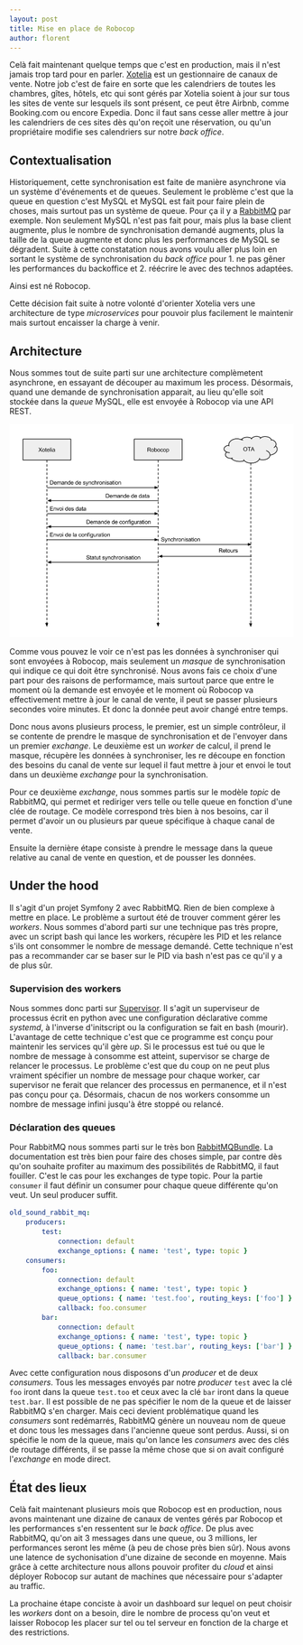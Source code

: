 ```yaml
---
layout: post
title: Mise en place de Robocop
author: florent
---
```


Celà fait maintenant quelque temps que c'est en production, mais il n'est jamais trop tard pour en parler. [Xotelia](http://www.xotelia.com) est un gestionnaire de canaux de vente. Notre job c'est de faire en sorte que les calendriers de toutes les chambres, gîtes, hôtels, etc qui sont gérés par Xotelia soient à jour sur tous les sites de vente sur lesquels ils sont présent, ce peut être Airbnb, comme Booking.com ou encore Expedia. Donc il faut sans cesse aller mettre à jour les calendriers de ces sites dès qu'on reçoit une réservation, ou qu'un propriétaire modifie ses calendriers sur notre _back office_.

## Contextualisation

Historiquement, cette synchronisation est faite de manière asynchrone via un système d'événements et de queues. Seulement le problème c'est que la queue en question c'est MySQL et MySQL est fait pour faire plein de choses, mais surtout pas un système de queue. Pour ça il y a [RabbitMQ](https://www.rabbitmq.com/) par exemple. Non seulement MySQL n'est pas fait pour, mais plus la base client augmente, plus le nombre de synchronisation demandé augments, plus la taille de la queue augmente et donc plus les performances de MySQL se dégradent. Suite à cette constatation nous avons voulu aller plus loin en sortant le système de synchronisation du _back office_ pour 1. ne pas gêner les performances du backoffice et 2. réécrire le avec des technos adaptées.

Ainsi est né Robocop.

Cette décision fait suite à notre volonté d'orienter Xotelia vers une architecture de type _microservices_ pour pouvoir plus facilement le maintenir mais surtout encaisser la charge à venir.

## Architecture

Nous sommes tout de suite parti sur une architecture complèmetent asynchrone, en essayant de découper au maximum les process. Désormais, quand une demande de synchronisation apparait, au lieu qu'elle soit stockée dans la _queue_ MySQL, elle est envoyée à Robocop via une API REST.

![process](/public/images/robocop.png)

Comme vous pouvez le voir ce n'est pas les données à synchroniser qui sont envoyées à Robocop, mais seulement un _masque_ de synchronisation qui indique ce qui doit être synchronisé. Nous avons fais ce choix d'une part pour des raisons de performamce, mais surtout parce que entre le moment où la demande est envoyée et le moment où Robocop va effectivement mettre à jour le canal de vente, il peut se passer plusieurs secondes voire minutes. Et donc la donnée peut avoir changé entre temps.

Donc nous avons plusieurs process, le premier, est un simple contrôleur, il se contente de prendre le masque de synchronisation et de l'envoyer dans un premier _exchange_. Le deuxième est un _worker_ de calcul, il prend le masque, récupère les données à synchroniser, les re découpe en fonction des besoins du canal de vente sur lequel il faut mettre à jour et envoi le tout dans un deuxième _exchange_ pour la synchronisation.

Pour ce deuxième _exchange_, nous sommes partis sur le modèle _topic_ de RabbitMQ, qui permet et rediriger vers telle ou telle queue en fonction d'une clée de routage. Ce modèle correspond très bien à nos besoins, car il permet d'avoir un ou plusieurs par queue spécifique à chaque canal de vente.

Ensuite la dernière étape consiste à prendre le message dans la queue relative au canal de vente en question, et de pousser les données.

## Under the hood

Il s'agit d'un projet Symfony 2 avec RabbitMQ. Rien de bien complexe à mettre en place. Le problème a surtout été de trouver comment gérer les _workers_. Nous sommes d'abord parti sur une technique pas très propre, avec un script bash qui lance les workers, récupère les PID et les relance s'ils ont consommer le nombre de message demandé. Cette technique n'est pas a recommander car se baser sur le PID via bash n'est pas ce qu'il y a de plus sûr.

### Supervision des workers

Nous sommes donc parti sur [Supervisor](http://supervisord.org/). Il s'agit un superviseur de processus écrit en python avec une configuration déclarative comme _systemd_, à l'inverse d'initscript ou la configuration se fait en bash (mourir). L'avantage de cette technique c'est que ce programme est conçu pour maintenir les services qu'il gère _up_. Si le processus est tué ou que le nombre de message à consomme est atteint, supervisor se charge de relancer le processus. Le problème c'est que du coup on ne peut plus vraiment spécifier un nombre de message pour chaque worker, car supervisor ne ferait que relancer des processus en permanence, et il n'est pas conçu pour ça. Désormais, chacun de nos workers consomme un nombre de message infini jusqu'à être stoppé ou relancé.

### Déclaration des queues

Pour RabbitMQ nous sommes parti sur le très bon [RabbitMQBundle](https://github.com/videlalvaro/rabbitmqbundle). La documentation est très bien pour faire des choses simple, par contre dès qu'on souhaite profiter au maximum des possibilités de RabbitMQ, il faut fouiller. C'est le cas pour les exchanges de type topic. Pour la partie `consumer` il faut définir un consumer pour chaque queue différente qu'on veut. Un seul producer suffit.

```yaml
old_sound_rabbit_mq:
    producers:
        test:
            connection: default
            exchange_options: { name: 'test', type: topic }
    consumers:
        foo:
            connection: default
            exchange_options: { name: 'test', type: topic }
            queue_options: { name: 'test.foo', routing_keys: ['foo'] }
            callback: foo.consumer
        bar:
            connection: default
            exchange_options: { name: 'test', type: topic }
            queue_options: { name: 'test.bar', routing_keys: ['bar'] }
            callback: bar.consumer
```

Avec cette configuration nous disposons d'un _producer_ et de deux _consumers_. Tous les messages envoyés par notre _producer_ `test` avec la clé `foo` iront dans la queue `test.too` et ceux avec la clé `bar` iront dans la queue `test.bar`. Il est possible de ne pas spécifier le nom de la queue et de laisser RabbitMQ s'en charger. Mais ceci devient problématique quand les _consumers_ sont redémarrés, RabbitMQ génère un nouveau nom de queue et donc tous les messages dans l'ancienne queue sont perdus. Aussi, si on spécifie le nom de la queue, mais qu'on lance les _consumers_ avec des clés de routage différents, il se passe la même chose que si on avait configuré l'_exchange_ en mode direct.

## État des lieux

Celà fait maintenant plusieurs mois que Robocop est en production, nous avons maintenant une dizaine de canaux de ventes gérés par Robocop et les performances s'en ressentent sur le _back office_. De plus avec RabbitMQ, qu'on ait 3 messages dans une queue, ou 3 millions, ler performances seront les même (à peu de chose près bien sûr). Nous avons une latence de sychonisation d'une dizaine de seconde en moyenne. Mais grâce à cette architecture nous allons pouvoir profiter du _cloud_ et ainsi déployer Robocop sur autant de machines que nécessaire pour s'adapter au traffic.

La prochaine étape conciste à avoir un dashboard sur lequel on peut choisir les _workers_ dont on a besoin, dire le nombre de process qu'on veut et laisser Robocop les placer sur tel ou tel serveur en fonction de la charge et des restrictions.
